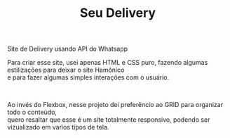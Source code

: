 
<header>
  <h1> Seu Delivery </h1>
</header>

<span>
  Site de Delivery usando API do Whatsapp
</span>
<br>
<p>
  Para criar esse site, usei apenas HTML e CSS puro, fazendo algumas estilizações para deixar o site Hamônico <br>
  e para fazer algumas simples interações com o usuário.
</p>
<br>
<p>
  Ao invés do Flexbox, nesse projeto dei preferêncio ao GRID para organizar todo o conteúdo, <br>
  quero resaltar que esse é um site totalmente responsivo, podendo ser vizualizado em varios tipos de tela.
</p>
  
  
